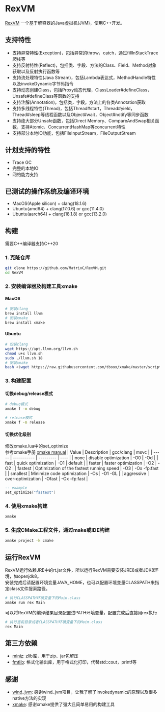 # RexVM

[RexVM](https://github.com/MatrixC/RexVM) 一个基于解释器的Java虚拟机(JVM)，使用C++开发。

## 支持特性
* 支持异常特性(Exception)，包括异常的throw，catch，通过fillInStackTrace爬栈等
* 支持反射特性(Reflect)，包括类、字段、方法的Class、Field、Method对象获取以及反射执行函数等
* 支持流处理特性(Java Stream)，包括Lambda表达式，MethodHandle特性以及invokeDynamic字节码指令
* 支持动态创建Class，包括Proxy动态代理，ClassLoader#defineClass，Unsafe#defineClass等函数的支持
* 支持注解(Annotation)，包括类，字段，方法上的各类Annotation获取
* 支持多线程特性(Thread)，包括Thread#start，Thread#yield，Thread#sleep等线程函数以及Object#wait，Object#notify等同步函数
* 支持绝大部分Unsafe函数，包括Direct Memory、CompareAndSwap相关函数，支持Atomic、ConcurrentHashMap等concurrent特性
* 支持部分本地IO功能，包括FileInputStream，FileOutputStream

## 计划支持的特性
* Trace GC
* 完整的本地IO
* 网络能力支持

## 已测试的操作系统及编译环境
* MacOS(Apple silicon) + clang(18.1.6)
* Ubuntu(amd64) + clang(17.0.6) or gcc(11.4.0)
* Ubuntu(aarch64) + clang(18.1.8) or gcc(13.2.0)

## 构建
需要C++编译器支持C++20

### 1. 克隆仓库
```bash
git clone https://github.com/MatrixC/RexVM.git
cd RexVM
```

### 2. 安装编译器及构建工具xmake
#### MacOS
```bash
# 安装clang
brew install llvm
# 安装xmake
brew install xmake
```

#### Ubuntu
```bash
# 安装clang
wget https://apt.llvm.org/llvm.sh
chmod u+x llvm.sh
sudo ./llvm.sh 18
# 安装xmake
bash <(wget https://raw.githubusercontent.com/tboox/xmake/master/scripts/get.sh -O -)
```

### 3. 构建配置
#### 切换debug/release模式
```bash
# debug模式
xmake f -m debug

# release模式
xmake f -m release
```

#### 切换优化级别
修改xmake.lua中的set_optimize
<br>
参考xmake手册 [xmake manual](https://xmake.io/mirror/manual/project_target.html)
| Value | Description | gcc/clang | msvc |
| ----- | ----------- | --------- | ---- |
| none  | disable optimization | -O0 | -Od |
| fast	| quick optimization | -O1 | default |
| faster	| faster optimization | -O2 | -O2 |
| fastest	| Optimization of the fastest running speed	| -O3 | -Ox -fp:fast |
| smallest	| Minimize code optimization | -Os | -O1 -GL |
| aggressive | over-optimization | -Ofast | -Ox  -fp:fast |

```lua
-- example
set_optimize("fastest")
```

### 4. 使用xmake构建
```bash
xmake
```

### 5. 生成CMake工程文件，通过make或IDE构建
```bash
xmake project -k cmake
```

## 运行RexVM

RexVM运行依赖JRE中的rt.jar文件，所以运行RexVM需要安装JRE8或者JDK8环境，如openjdk8。
<br>
安装完成后请配置环境变量JAVA_HOME，也可以配置环境变量CLASSPATH来指定class文件搜索路径。
<br>
```bash
# 执行CLASSPATH环境变量下的Main.class
xmake run rex Main
```

可以将RexVM的编译结果目录配置进PATH环境变量，配置完成后直接用rex执行
```bash
# 执行当前目录或者CLASSPATH环境变量下的Main.class
rex Main
```

## 第三方依赖
* [miniz](https://github.com/richgel999/miniz): zlib库，用于zip、jar包解压
* [fmtlib](https://github.com/fmtlib/fmt): 格式化输出库，用于格式化打印，代替std::cout，printf等

## 感谢
* [wind_jvm](https://github.com/wind2412/wind_jvm): 感谢wind_jvm项目，让我了解了invokedynamic的原理以及很多native方法的实现
* [xmake](https://github.com/xmake-io/xmake): 感谢xmake提供了强大且简单易用的构建工具